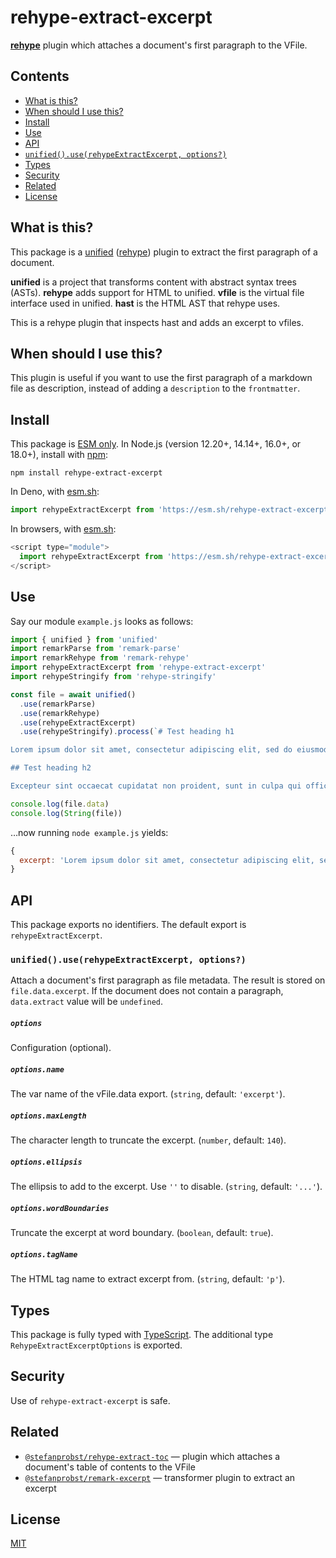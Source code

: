 # rehype-extract-excerpt

**[rehype](https://github.com/rehypejs/rehype)** plugin which attaches a document's first paragraph to the VFile.

## Contents

- [What is this?](#what-is-this)
- [When should I use this?](#when-should-i-use-this)
- [Install](#install)
- [Use](#use)
- [API](#api)
- [`unified().use(rehypeExtractExcerpt, options?)`](#unifieduserehypeextractexcerpt-options)
- [Types](#types)
- [Security](#security)
- [Related](#related)
- [License](#license)

## What is this?

This package is a [unified](https://github.com/unifiedjs/unified) ([rehype](https://github.com/rehypejs/rehype)) plugin to extract the first paragraph of a document.

**unified** is a project that transforms content with abstract syntax trees
(ASTs).
**rehype** adds support for HTML to unified.
**vfile** is the virtual file interface used in unified.
**hast** is the HTML AST that rehype uses.

This is a rehype plugin that inspects hast and adds an excerpt to vfiles.

## When should I use this?

This plugin is useful if you want to use the first paragraph of a markdown file as description, instead of adding a `description` to the `frontmatter`.

## Install

This package is [ESM only](https://gist.github.com/sindresorhus/a39789f98801d908bbc7ff3ecc99d99c).
In Node.js (version 12.20+, 14.14+, 16.0+, or 18.0+), install with [npm](https://docs.npmjs.com/cli/install):

```shell
npm install rehype-extract-excerpt
```

In Deno, with [esm.sh](https://esm.sh/):

<!-- prettier-ignore -->
```js
import rehypeExtractExcerpt from 'https://esm.sh/rehype-extract-excerpt'
```

In browsers, with [esm.sh](https://esm.sh/):

<!-- prettier-ignore -->
```js
<script type="module">
  import rehypeExtractExcerpt from 'https://esm.sh/rehype-extract-excerpt?bundle'
</script>
```

## Use

Say our module `example.js` looks as follows:

<!-- prettier-ignore -->
```js
import { unified } from 'unified'
import remarkParse from 'remark-parse'
import remarkRehype from 'remark-rehype'
import rehypeExtractExcerpt from 'rehype-extract-excerpt'
import rehypeStringify from 'rehype-stringify'

const file = await unified()
  .use(remarkParse)
  .use(remarkRehype)
  .use(rehypeExtractExcerpt)
  .use(rehypeStringify).process(`# Test heading h1

Lorem ipsum dolor sit amet, consectetur adipiscing elit, sed do eiusmod tempor incididunt ut labore et dolore magna aliqua. Ut enim ad minim veniam, quis nostrud exercitation ullamco laboris nisi ut aliquip ex ea commodo consequat.

## Test heading h2

Excepteur sint occaecat cupidatat non proident, sunt in culpa qui officia deserunt mollit anim id est laborum.`)

console.log(file.data)
console.log(String(file))
```

…now running `node example.js` yields:

```js
{
  excerpt: 'Lorem ipsum dolor sit amet, consectetur adipiscing elit, sed do eiusmod tempor incididunt ut labore et dolore magna aliqua. Ut enim ad...'
}
```

## API

This package exports no identifiers.
The default export is `rehypeExtractExcerpt`.

### `unified().use(rehypeExtractExcerpt, options?)`

Attach a document's first paragraph as file metadata.
The result is stored on `file.data.excerpt`.
If the document does not contain a paragraph, `data.extract` value will be `undefined`.

##### `options`

Configuration (optional).

##### `options.name`

The var name of the vFile.data export. (`string`, default: `'excerpt'`).

##### `options.maxLength`

The character length to truncate the excerpt. (`number`, default: `140`).

##### `options.ellipsis`

The ellipsis to add to the excerpt. Use `''` to disable. (`string`, default: `'...'`).

##### `options.wordBoundaries`

Truncate the excerpt at word boundary. (`boolean`, default: `true`).

##### `options.tagName`

The HTML tag name to extract excerpt from. (`string`, default: `'p'`).

## Types

This package is fully typed with [TypeScript](https://www.typescriptlang.org/).
The additional type `RehypeExtractExcerptOptions` is exported.

## Security

Use of `rehype-extract-excerpt` is safe.

## Related

- [`@stefanprobst/rehype-extract-toc`](https://github.com/stefanprobst/rehype-extract-toc) &mdash; plugin which attaches a document's table of contents to the VFile
- [`@stefanprobst/remark-excerpt`](https://github.com/stefanprobst/remark-excerpt) &mdash; transformer plugin to extract an excerpt

## License

[MIT](./LICENSE.md)
